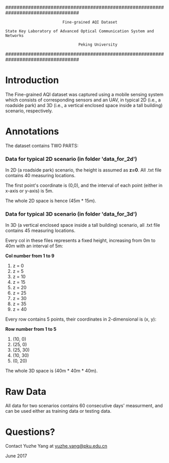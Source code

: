 ##################################################################################

            				 Fine-grained AQI Dataset	  				    
							 
    State Key Laboratory of Advanced Optical Communication System and Networks 
 
									Peking University         	                 
##################################################################################


Introduction
===================================================
The Fine-grained AQI dataset was captured using a mobile sensing system which consists of corresponding sensors and an UAV,
in typical 2D (i.e., a roadside park) and 3D (i.e., a vertical enclosed space inside a tall building) scenario, respectively.


Annotations
===================================================
The dataset contains TWO PARTS:

### Data for typical 2D scenario (in folder 'data_for_2d')

In 2D (a roadside park) scenario, the height is assumed as __z=0__. All .txt file contains 40 measuring locations.

The first point's coordinate is (0,0), and the interval of each point (either in x-axis or y-axis) is 5m.

The whole 2D space is hence (45m * 15m).

### Data for typical 3D scenario (in folder 'data_for_3d')

In 3D (a vertical enclosed space inside a tall building) scenario, all .txt file contains 45 measuring locations.

Every col in these files represents a fixed height, increasing from 0m to 40m with an interval of 5m:

__Col number from 1 to 9__
1. z = 0
2. z = 5
3. z = 10
4. z = 15
5. z = 20	
6. z = 25
7. z = 30
8. z = 35
9. z = 40

Every row contains 5 points, their coordinates in 2-dimensional is (x, y):

__Row number from 1 to 5__
1. (10, 0)
2. (25, 0)
3. (25, 30)
4. (10, 30)
5. (0, 20)

The whole 3D space is (40m * 40m * 40m).


Raw Data
===================================================
All data for two scenarios contains 60 consecutive days' measurment, and can be used either as training data or testing data.


Questions?
===================================================
Contact Yuzhe Yang at yuzhe.yang@pku.edu.cn


June 2017